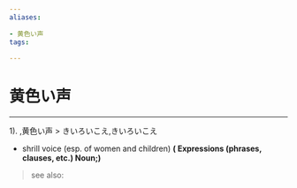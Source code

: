 ```yaml
---
aliases:
    
- 黄色い声
tags:
    
---
```


# 黄色い声
---
1).
,黄色い声 > きいろいこえ,きいろいこえ

- shrill voice (esp. of women and children)
**( Expressions (phrases, clauses, etc.) Noun;)**
> see also: 
            